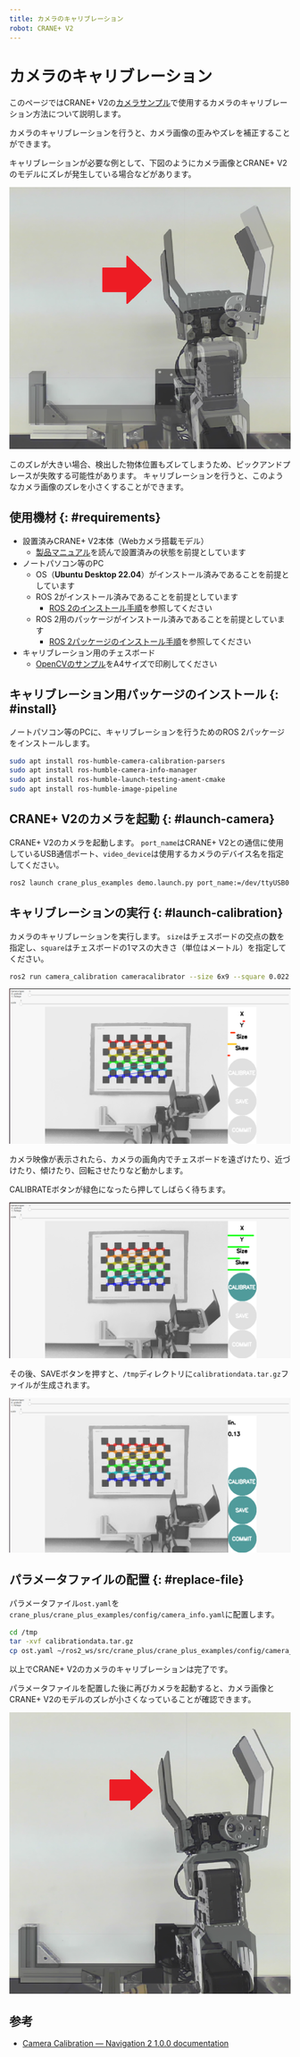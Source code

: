```yaml
---
title: カメラのキャリブレーション
robot: CRANE+ V2
---
```


# カメラのキャリブレーション
このページではCRANE+ V2の[カメラサンプル](https://github.com/rt-net/crane_plus/tree/master/crane_plus_examples#camera-examples)で使用するカメラのキャリブレーション方法について説明します。

カメラのキャリブレーションを行うと、カメラ画像の歪みやズレを補正することができます。

キャリブレーションが必要な例として、下図のようにカメラ画像とCRANE+ V2のモデルにズレが発生している場合などがあります。

![](../../img/cranev2/ros/before_calibration.png)

このズレが大きい場合、検出した物体位置もズレてしまうため、ピックアンドプレースが失敗する可能性があります。
キャリブレーションを行うと、このようなカメラ画像のズレを小さくすることができます。

## 使用機材 {: #requirements}

* 設置済みCRANE+ V2本体（Webカメラ搭載モデル）
    * [製品マニュアル](https://rt-net.jp/products/cranev2/)を読んで設置済みの状態を前提としています
* ノートパソコン等のPC
    * OS（**Ubuntu Desktop 22.04**）がインストール済みであることを前提としています
    * ROS 2がインストール済みであることを前提としています
        * [ROS 2のインストール手順](./install.md)を参照してください
    * ROS 2用のパッケージがインストール済みであることを前提としています
        * [ROS 2パッケージのインストール手順](./package-install.md)を参照してください
* キャリブレーション用のチェスボード
    * [OpenCVのサンプル](https://github.com/opencv/opencv/blob/master/samples/data/chessboard.png)をA4サイズで印刷してください

## キャリブレーション用パッケージのインストール {: #install}
ノートパソコン等のPCに、キャリブレーションを行うためのROS 2パッケージをインストールします。

```bash
sudo apt install ros-humble-camera-calibration-parsers
sudo apt install ros-humble-camera-info-manager
sudo apt install ros-humble-launch-testing-ament-cmake
sudo apt install ros-humble-image-pipeline
```

## CRANE+ V2のカメラを起動 {: #launch-camera}
CRANE+ V2のカメラを起動します。
`port_name`はCRANE+ V2との通信に使用しているUSB通信ポート、`video_device`は使用するカメラのデバイス名を指定してください。
```bash
ros2 launch crane_plus_examples demo.launch.py port_name:=/dev/ttyUSB0 use_camera:=true video_device:=/dev/video0
```

## キャリブレーションの実行 {: #launch-calibration}
カメラのキャリブレーションを実行します。
`size`はチェスボードの交点の数を指定し、`square`はチェスボードの1マスの大きさ（単位はメートル）を指定してください。
```bash
ros2 run camera_calibration cameracalibrator --size 6x9 --square 0.022 --ros-args -r image:=/image_raw
```

![](../../img/cranev2/ros/camera_calibration_1.png)

カメラ映像が表示されたら、カメラの画角内でチェスボードを遠ざけたり、近づけたり、傾けたり、回転させたりなど動かします。

CALIBRATEボタンが緑色になったら押してしばらく待ちます。

![](../../img/cranev2/ros/camera_calibration_2.png)

その後、SAVEボタンを押すと、`/tmp`ディレクトリに`calibrationdata.tar.gz`ファイルが生成されます。

![](../../img/cranev2/ros/camera_calibration_3.png)

## パラメータファイルの配置 {: #replace-file}
パラメータファイル`ost.yaml`を`crane_plus/crane_plus_examples/config/camera_info.yaml`に配置します。
```bash
cd /tmp
tar -xvf calibrationdata.tar.gz
cp ost.yaml ~/ros2_ws/src/crane_plus/crane_plus_examples/config/camera_info.yaml
```

以上でCRANE+ V2のカメラのキャリブレーションは完了です。

パラメータファイルを配置した後に再びカメラを起動すると、カメラ画像とCRANE+ V2のモデルのズレが小さくなっていることが確認できます。

![](../../img/cranev2/ros/after_calibration.png)


## 参考
- [Camera Calibration — Navigation 2 1.0.0 documentation](https://navigation.ros.org/tutorials/docs/camera_calibration.html)
